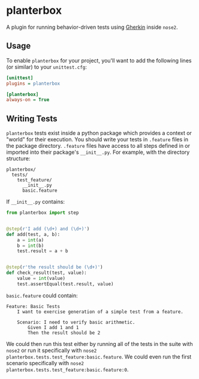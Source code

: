 # planterbox
A plugin for running behavior-driven tests using [Gherkin](https://github.com/cucumber/cucumber/wiki/Gherkin) inside `nose2`.

## Usage

To enable `planterbox` for your project, you'll want to add the following lines (or similar) to your `unittest.cfg`:

```ini
[unittest]
plugins = planterbox

[planterbox]
always-on = True
```

## Writing Tests

`planterbox` tests exist inside a python package which provides a context or "world" for their execution.
You should write your tests in `.feature` files in the package directory.
`.feature` files have access to all steps defined in or imported into their package's `__init__.py`.
For example, with the directory structure:

```
planterbox/
  tests/
    test_feature/
      __init__.py
      basic.feature
```

If `__init__.py` contains:

```python
from planterbox import step


@step(r'I add (\d+) and (\d+)')
def add(test, a, b):
    a = int(a)
    b = int(b)
    test.result = a + b


@step(r'the result should be (\d+)')
def check_result(test, value):
    value = int(value)
    test.assertEqual(test.result, value)
```

`basic.feature` could contain:

```gherkin
Feature: Basic Tests
    I want to exercise generation of a simple test from a feature.

    Scenario: I need to verify basic arithmetic.
        Given I add 1 and 1
        Then the result should be 2
```

We could then run this test either by running all of the tests in the suite with `nose2` or run it specifically with `nose2 planterbox.tests.test_feature:basic.feature`.
We could even run the first scenario specifically with `nose2 planterbox.tests.test_feature:basic.feature:0`.


